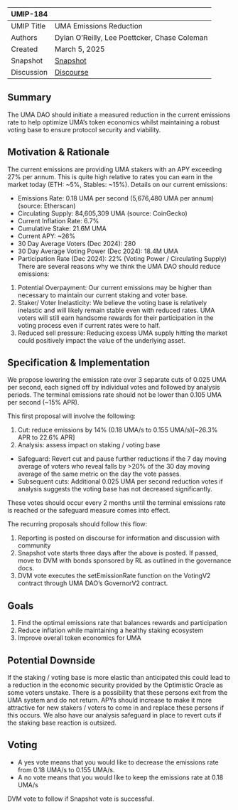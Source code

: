 | UMIP-184   |                                                                                                                       |
| ---------- | --------------------------------------------------------------------------------------------------------------------- |
| UMIP Title | UMA Emissions Reduction                                                                                               |
| Authors    | Dylan O’Reilly, Lee Poettcker, Chase Coleman                                                                          |
| Created    | March 5, 2025                                                                                                         |
| Snapshot   | [Snapshot](https://snapshot.box/#/s:uma.eth/proposal/0xfd0f453660188b4ed6157be5c8844db7fbdedffd4550a3b94e50c22ade78b8f6)|
| Discussion | [Discourse](https://discourse.uma.xyz/t/umip-184-update-uma-emission-rate/2000)                                       |

## Summary

The UMA DAO should initiate a measured reduction in the current emissions rate to help optimize UMA’s token economics whilst maintaining a robust voting base to ensure protocol security and viability.

## Motivation & Rationale

The current emissions are providing UMA stakers with an APY exceeding 27% per annum.
This is quite high relative to rates you can earn in the market today (ETH: ~5%, Stables: ~15%). Details on our current emissions:

- Emissions Rate: 0.18 UMA per second (5,676,480 UMA per annum) (source: Etherscan)
- Circulating Supply: 84,605,309 UMA (source: CoinGecko)
- Current Inflation Rate: 6.7%
- Cumulative Stake: 21.6M UMA
- Current APY: ~26%
- 30 Day Average Voters (Dec 2024): 280
- 30 Day Average Voting Power (Dec 2024): 18.4M UMA
- Participation Rate (Dec 2024): 22% (Voting Power / Circulating Supply)
There are several reasons why we think the UMA DAO should reduce emissions:
1. Potential Overpayment: Our current emissions may be higher than necessary to maintain our current staking and voter base.
2. Staker/ Voter Inelasticity: We believe the voting base is relatively inelastic and will likely remain stable even with reduced rates. UMA voters will still earn handsome rewards for their participation in the voting process even if current rates were to half.
3. Reduced sell pressure: Reducing excess UMA supply hitting the market could positively impact the value of the underlying asset.

## Specification & Implementation

We propose lowering the emission rate over 3 separate cuts of 0.025 UMA per second, each signed off by individual votes and followed by analysis periods. The terminal emissions rate should not be lower than 0.105 UMA per second (~15% APR).

This first proposal will involve the following:
1. Cut: reduce emissions by 14% (0.18 UMA/s to 0.155 UMA/s)[~26.3% APR to 22.6% APR]
2. Analysis: assess impact on staking / voting base
- Safeguard: Revert cut and pause further reductions if the 7 day moving average of voters who reveal falls by >20% of the 30 day moving average of the same metric on the day the vote passes.
- Subsequent cuts: Additional 0.025 UMA per second reduction votes if analysis suggests the voting base has not decreased significantly.

These votes should occur every 2 months until the terminal emissions rate is reached or the safeguard measure comes into effect.

The recurring proposals should follow this flow:
1. Reporting is posted on discourse for information and discussion with community
2. Snapshot vote starts three days after the above is posted. If passed, move to DVM with bonds sponsored by RL as outlined in the governance docs.
3. DVM vote executes the setEmissionRate function on the VotingV2 contract through UMA DAO’s GovernorV2 contract.

## Goals

1. Find the optimal emissions rate that balances rewards and participation
2. Reduce inflation while maintaining a healthy staking ecosystem
3. Improve overall token economics for UMA

## Potential Downside
If the staking / voting base is more elastic than anticipated this could lead to a reduction in the economic security provided by the Optimistic Oracle as some voters unstake. There is a possibility that these persons exit from the UMA system and do not return. APYs should increase to make it more attractive for new stakers / voters to come in and replace these persons if this occurs. We also have our analysis safeguard in place to revert cuts if the staking base reaction is outsized.

## Voting

- A yes vote means that you would like to decrease the emissions rate from 0.18 UMA/s to 0.155 UMA/s.
- A no vote means that you would like to keep the emissions rate at 0.18 UMA/s

DVM vote to follow if Snapshot vote is successful.
